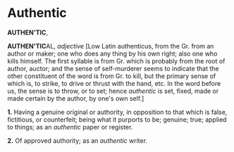 # Authentic

**AUTHEN'TIC**,

**AUTHEN'TIC**AL, _adjective_ \[Low Latin authenticus, from the Gr. from an author or maker; one who does any thing by his own right; also one who kills himself. The first syllable is from Gr. which is probably from the root of author, auctor; and the sense of self-murderer seems to indicate that the other constituent of the word is from Gr. to kill, but the primary sense of which is, to strike, to drive or thrust with the hand, etc. In the word before us, the sense is to throw, or to set; hence _authentic_ is set, fixed, made or made certain by the author, by one's own self.\]

**1.** Having a genuine original or authority, in opposition to that which is false, fictitious, or counterfeit; being what it purports to be; genuine; true; applied to things; as an _authentic_ paper or register.

**2.** Of approved authority; as an _authentic_ writer.